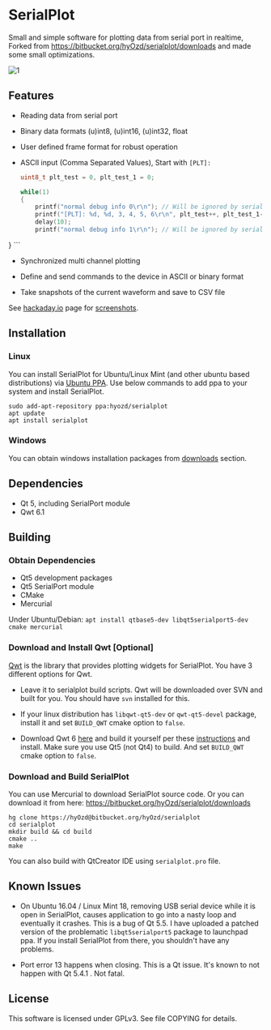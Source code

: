 # SerialPlot

Small and simple software for plotting data from serial port in realtime, Forked from  https://bitbucket.org/hyOzd/serialplot/downloads and made some small optimizations.



![1](https://i.loli.net/2020/06/21/uOmyF8svKLcIZ2o.png)

## Features
* Reading data from serial port

* Binary data formats (u)int8, (u)int16, (u)int32, float

* User defined frame format for robust operation

* ASCII input (Comma Separated Values), Start with  `[PLT]:`
    ```c
    uint8_t plt_test = 0, plt_test_1 = 0;
    
    while(1)
    {
        printf("normal debug info 0\r\n"); // Will be ignored by serial plot
        printf("[PLT]: %d, %d, 3, 4, 5, 6\r\n", plt_test++, plt_test_1--); // Will be plotted in serialplot.
        delay(10);
        printf("normal debug info 1\r\n"); // Will be ignored by serial plot
}
    ```
    
* Synchronized multi channel plotting

* Define and send commands to the device in ASCII or binary format

* Take snapshots of the current waveform and save to CSV file

See
[hackaday.io](https://hackaday.io/project/5334-serialplot-realtime-plotting-software)
page for [screenshots](https://hackaday.io/project/5334/gallery).

## Installation

### Linux

You can install SerialPlot for Ubuntu/Linux Mint (and other ubuntu based
distributions) via
[Ubuntu PPA](https://launchpad.net/~hyozd/+archive/ubuntu/serialplot). Use
below commands to add ppa to your system and install SerialPlot.

    sudo add-apt-repository ppa:hyozd/serialplot
    apt update
    apt install serialplot

### Windows

You can obtain windows installation packages from
[downloads](https://bitbucket.org/hyOzd/serialplot/downloads) section.

## Dependencies
- Qt 5, including SerialPort module
- Qwt 6.1

## Building

### Obtain Dependencies

- Qt5 development packages
- Qt5 SerialPort module
- CMake
- Mercurial

Under Ubuntu/Debian:
```apt install qtbase5-dev libqt5serialport5-dev cmake mercurial```

### Download and Install Qwt [Optional]

[Qwt](http://qwt.sourceforge.net) is the library that provides
plotting widgets for SerialPlot. You have 3 different options for Qwt.

* Leave it to serialplot build scripts. Qwt will be downloaded over
  SVN and built for you. You should have `svn` installed for this.

* If your linux distribution has `libqwt-qt5-dev` or `qwt-qt5-devel`
  package, install it and set `BUILD_QWT` cmake option to `false`.

* Download Qwt 6 [here](http://sourceforge.net/projects/qwt/files/)
  and build it yourself per these
  [instructions](http://qwt.sourceforge.net/qwtinstall.html#qwtinstall-unix)
  and install. Make sure you use Qt5 (not Qt4) to build. And set
  `BUILD_QWT` cmake option to `false`.

### Download and Build SerialPlot

You can use Mercurial to download SerialPlot source code. Or you can
download it from here:
https://bitbucket.org/hyOzd/serialplot/downloads

    hg clone https://hyOzd@bitbucket.org/hyOzd/serialplot
    cd serialplot
    mkdir build && cd build
    cmake ..
    make

You can also build with QtCreator IDE using `serialplot.pro` file.

## Known Issues
- On Ubuntu 16.04 / Linux Mint 18, removing USB serial device while it
  is open in SerialPlot, causes application to go into a nasty loop
  and eventually it crashes. This is a bug of Qt 5.5. I have uploaded
  a patched version of the problematic `libqt5serialport5` package to
  launchpad ppa. If you install SerialPlot from there, you shouldn't
  have any problems.

- Port error 13 happens when closing. This is a Qt issue. It's known
  to not happen with Qt 5.4.1 . Not fatal.

## License
This software is licensed under GPLv3. See file COPYING for details.
